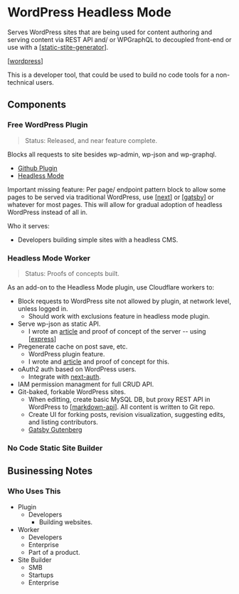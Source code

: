 # WordPress Headless Mode

Serves WordPress sites that are being used for content authoring and serving content via REST API and/ or WPGraphQL to decoupled front-end or use with a [[static-stite-generator]].

[[wordpress]]

This is a developer tool, that could be used to build no code tools for a non-technical users.

## Components

### Free WordPress Plugin

> Status: Released, and near feature complete.

Blocks all requests to site besides wp-admin, wp-json and wp-graphql.

- [Github Plugin](https://github.com/Shelob9/headless-mode)
- [Headless Mode](https://wordpress.org/plugins/headless-mode)

Important missing feature: Per page/ endpoint pattern block to allow some pages to be served via traditional WordPress, use [[next]] or [[gatsby]] or whatever for most pages. This will allow for gradual adoption of headless WordPress instead of all in.

Who it serves:

- Developers building simple sites with a headless CMS.

### Headless Mode Worker

> Status: Proofs of concepts built.

As an add-on to the Headless Mode plugin, use Cloudflare workers to:

- Block requests to WordPress site not allowed by plugin, at network level, unless logged in.
  - Should work with exclusions feature in headless mode plugin.
- Serve wp-json as static API.
  - I wrote an [article](https://torquemag.io/2019/02/using-express-to-build-a-node-js-server-to-proxy-the-wordpress-rest-api/) and proof of concept of the server -- using [[express]]
- Pregenerate cache on post save, etc.
  - WordPress plugin feature.
  - I wrote and [article](https://torquemag.io/2019/01/using-the-wp-queue-to-copy-rest-api-data-to-files/) and proof of concept for this.
- oAuth2 auth based on WordPress users.
  - Integrate with [next-auth](https://next-auth.js.org/).
- IAM permission managment for full CRUD API.
- Git-baked, forkable WordPress sites.
  - When editting, create basic MySQL DB, but proxy REST API in WordPress to [[markdown-api]]. All content is written to Git repo.
  - Create UI for forking posts, revision visualization, suggesting edits, and listing contributors.
  - [Gatsby Gutenberg](https://gatsbywpgutenberg.netlify.app/)

### No Code Static Site Builder

## Businessing Notes

### Who Uses This

- Plugin
  - Developers
    - Building websites.
- Worker
  - Developers
  - Enterprise
  - Part of a product.
- Site Builder
  - SMB
  - Startups
  - Enterprise

[//begin]: # "Autogenerated link references for markdown compatibility"
[static-stite-generator]: static-stite-generator "Statice Site Generator(s)"
[wordpress]: wordpress "WordPress"
[next]: next "Next.js"
[gatsby]: gatsby "Gatsby"
[express]: express "Express "
[markdown-api]: markdown-api "Markdown API"
[//end]: # "Autogenerated link references"
